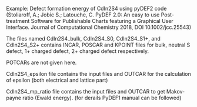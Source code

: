 Example: Defect formation energy of CdIn2S4 using pyDEF2 code (Stoliaroff, A.; Jobic S.; Latouche, C. PyDEF 2.0: An easy to use Post-treatment Software for Publishable Charts featuring a Graphical User Interface. Journal of Computational Chemistry 2018, DOI 10.1002/jcc.25543)

The files named CdIn2S4_bulk, CdIn2S4_S0, CdIn2S4_S1+, and CdIn2S4_S2+ contains INCAR, POSCAR and KPOINT files for bulk, neutral S defect, 1+ charged defect, 2+ charged defect respectively.

POTCARs are not given here.

CdIn2S4_epsilon file contains the input files and OUTCAR for the calculation of epsilon (both electrical and lattice part)

CdIn2S4_mp_ratio file contains the input files and OUTCAR to get Makov-payne ratio (Ewald energy). (for derails PyDEF1 manual can be followed)  


